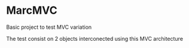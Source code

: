 # MarcMVC
Basic project to test MVC variation

The test consist on 2 objects interconected using this MVC architecture
